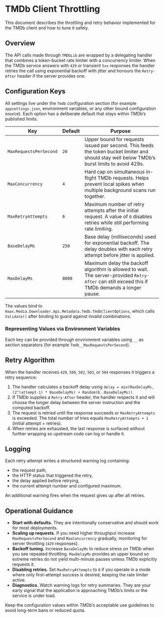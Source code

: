 # TMDb Client Throttling

This document describes the throttling and retry behavior implemented for the TMDb client and how to tune it safely.

## Overview

The API calls made through `TMDbLib` are wrapped by a delegating handler that combines a token-bucket rate limiter with a concurrency limiter. When the TMDb service answers with `429` or transient `5xx` responses the handler retries the call using exponential backoff with jitter and honours the `Retry-After` header if the server provides one.

## Configuration Keys

All settings live under the `Tmdb` configuration section (for example `appsettings.json`, environment variables, or any other bound configuration source). Each option has a deliberate default that stays within TMDb’s published limits.

| Key | Default | Purpose |
| --- | --- | --- |
| `MaxRequestsPerSecond` | `20` | Upper bound for requests issued per second. This feeds the token bucket limiter and should stay well below TMDb’s burst limits to avoid 429s. |
| `MaxConcurrency` | `4` | Hard cap on simultaneous in-flight TMDb requests. Helps prevent local spikes when multiple background scans run together. |
| `MaxRetryAttempts` | `6` | Maximum number of retry attempts after the initial request. A value of `0` disables retries while still performing rate limiting. |
| `BaseDelayMs` | `250` | Base delay (milliseconds) used for exponential backoff. The delay doubles with each retry attempt before jitter is applied. |
| `MaxDelayMs` | `8000` | Maximum delay the backoff algorithm is allowed to wait. The server-provided `Retry-After` can still exceed this if TMDb demands a longer pause. |

The values bind to `Haas.Media.Downloader.Api.Metadata.Tmdb.TmdbClientOptions`, which calls `Validate()` after binding to guard against invalid combinations.

### Representing Values via Environment Variables

Each key can be provided through environment variables using `__` as section separators (for example `Tmdb__MaxRequestsPerSecond`).

## Retry Algorithm

When the handler receives `429`, `500`, `502`, `503`, or `504` responses it triggers a retry sequence:

1. The handler calculates a backoff delay using `delay = min(MaxDelayMs, (2^(attempt-1) * BaseDelayMs) + Random(0..BaseDelayMs))`.
2. If TMDb supplies a `Retry-After` header, the handler respects it and will choose the longer delay between the server instruction and the computed backoff.
3. The request is retried until the response succeeds or `MaxRetryAttempts` is exceeded. The total number of tries equals `MaxRetryAttempts + 1` (initial attempt + retries).
4. When retries are exhausted, the last response is surfaced without further wrapping so upstream code can log or handle it.

## Logging

Each retry attempt writes a structured warning log containing:

- the request path,
- the HTTP status that triggered the retry,
- the delay applied before retrying,
- the current attempt number and configured maximum.

An additional warning fires when the request gives up after all retries.

## Operational Guidance

- **Start with defaults.** They are intentionally conservative and should work for most deployments.
- **Scaling up requests.** If you need higher throughput increase `MaxRequestsPerSecond` and `MaxConcurrency` gradually, monitoring for server throttling (`429` responses).
- **Backoff tuning.** Increase `BaseDelayMs` to reduce stress on TMDb when you see repeated throttling. `MaxDelayMs` provides an upper bound so extreme retries do not yield multi-minute pauses unless TMDb explicitly requests it.
- **Disabling retries.** Set `MaxRetryAttempts` to `0` if you operate in a mode where only first-attempt success is desired, keeping the rate limiter active.
- **Diagnostics.** Watch warning logs for retry summaries. They are your early signal that the application is approaching TMDb’s limits or the service is under load.

Keep the configuration values within TMDb’s acceptable use guidelines to avoid long-term bans or reduced quota.
